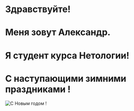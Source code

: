 # Здравствуйте! 

# Меня зовут Александр.

# Я студент курса Нетологии!

# С наступающими зимними праздниками !

![С Новым годом !](https://user-images.githubusercontent.com/121448171/210135565-18db6307-228a-49ee-b856-bde68f57804d.jpg)
